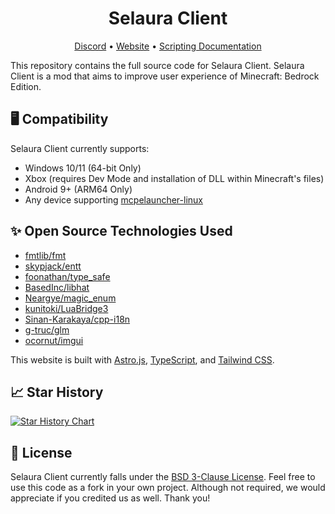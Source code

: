 <h1 align="center">
Selaura Client
</h1>
<p align="center">
 <a href="https://selauraclient.com/discord" target="_blank">Discord</a>
 •
 <a href="https://selauraclient.com/" target="_blank">Website</a>
 •
 <a href="https://docs.selauraclient.com/" target="_blank">Scripting Documentation</a>
</p>

This repository contains the full source code for Selaura Client. Selaura Client is a mod that aims to improve user experience of Minecraft: Bedrock Edition.

## 🖥️ Compatibility
Selaura Client currently supports:
- Windows 10/11 (64-bit Only)
- Xbox (requires Dev Mode and installation of DLL within Minecraft's files)
- Android 9+ (ARM64 Only)
- Any device supporting [mcpelauncher-linux](https://github.com/minecraft-linux/mcpelauncher-manifest)

## ✨ Open Source Technologies Used
- [fmtlib/fmt](https://github.com/fmtlib/fmt)
- [skypjack/entt](https://github.com/skypjack/entt)
- [foonathan/type_safe](https://github.com/foonathan/type_safe)
- [BasedInc/libhat](https://github.com/BasedInc/libhat)
- [Neargye/magic_enum](https://github.com/Neargye/magic_enum)
- [kunitoki/LuaBridge3](https://github.com/kunitoki/LuaBridge3)
- [Sinan-Karakaya/cpp-i18n](https://github.com/Sinan-Karakaya/cpp-i18n)
- [g-truc/glm](https://github.com/g-truc/glm)
- [ocornut/imgui](https://github.com/ocornut/imgui)
  
This website is built with [Astro.js](https://astro.build/), [TypeScript](https://www.typescriptlang.org/), and [Tailwind CSS](https://tailwindcss.com/).

## 📈 Star History
[![Star History Chart](https://api.star-history.com/svg?repos=selauraclient/client&type=Date)](https://www.star-history.com/#selauraclient/client&Date)

## 📄 License
Selaura Client currently falls under the [BSD 3-Clause License](LICENSE). Feel free to use this code as a fork in your own project. Although not required, we would appreciate if you credited us as well. Thank you!
